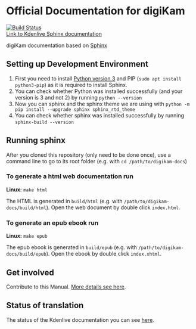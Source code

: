 # Official Documentation for digiKam

[![Build Status](https://binary-factory.kde.org/job/Website_docs-kdenlive-org/badge/icon)](https://binary-factory.kde.org/job/Website_docs-kdenlive-org/)  
[Link to Kdenlive Sphinx documentation](https://docs.digikam.org)

digiKam documentation based on [Sphinx](https://www.sphinx-doc.org)

## Setting up Development Environment

1. First you need to install [Python version 3](https://www.python.org) and PIP (`sudo apt install python3-pip`) as it is required to install Sphinx.
2. You can check whether Python was installed successfully (and your version is 3 and not 2) by running `python --version`
3. Now you can sphinx and the sphinx theme we are using with `python -m pip install --upgrade sphinx sphinx_rtd_theme`
4. You can check whether sphinx was installed successfully by running `sphinx-build --version`

## Running sphinx

After you cloned this repository (only need to be done once), use a command line to go to its root folder (e.g. with `cd /path/to/digikam-docs`)

### To generate a html web documentation run

**Linux:** `make html`

The HTML is generated in `build/html` (e.g. with `/path/to/digikam-docs/build/html`). Open the web document by double click `index.html`.

### To generate an epub ebook run

**Linux:** `make epub`

The epub ebook is generated in `build/epub` (e.g. with `/path/to/digikam-docs/build/epub`). Open the ebook by double click `index.xhtml`.

## Get involved

Contribute to this Manual. [More details see here](https://community.kde.org/Kdenlive/Workgroup/Documentation).

## Status of translation

The status of the Kdenlive documentation you can see [here](https://l10n.kde.org/stats/gui/trunk-kf5/package/documentation-docs-kdenlive-org/).
